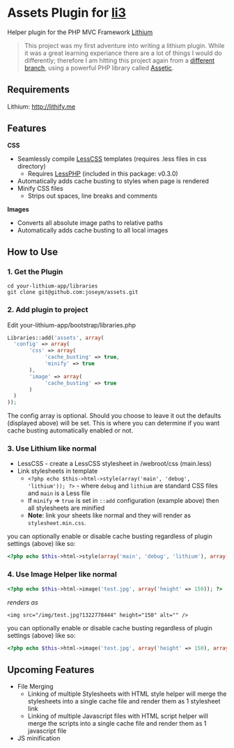 # Assets Plugin for [li3](http://lithify.me)
Helper plugin for the PHP MVC Framework [Lithium](http://lithify.me)

> This project was my first adventure into writing a lithium plugin. While it was a great learning experiance there are a lot of things I would do differently; therefore I am hitting this project again from a [different branch](https://github.com/joseym/li3_frontender/tree/assetic), using a powerful PHP library called [Assetic](https://github.com/kriswallsmith/assetic#readme).

## Requirements
Lithium: <http://lithify.me>

## Features
__CSS__

* Seamlessly compile [LessCSS](http://leafo.net/lessphp) templates (requires .less files in css directory)
  * Requires [LessPHP](http://leafo.net/lessphp) (included in this package: v0.3.0)
* Automatically adds cache busting to styles when page is rendered
* Minify CSS files
  * Strips out spaces, line breaks and comments

__Images__

* Converts all absolute image paths to relative paths
* Automatically adds cache busting to all local images

## How to Use

### 1. Get the Plugin
```shell
cd your-lithium-app/libraries
git clone git@github.com:joseym/assets.git
```

### 2. Add plugin to project
Edit your-lithium-app/bootstrap/libraries.php

```php
Libraries::add('assets', array(
  'config' => array(
       'css' => array(
            'cache_busting' => true,
            'minify' => true
       ),
       'image' => array(
            'cache_busting' => true
       )
  )
));
```
The config array is optional. Should you choose to leave it out the defaults (displayed above) will be set.
This is where you can determine if you want cache busting automatically enabled or not.

### 3. Use Lithium like normal
* LessCSS - create a LessCSS stylesheet in /webroot/css (main.less)
* Link stylesheets in template
  * `<?php echo $this->html->style(array('main', 'debug', 'lithium')); ?>` - where `debug` and `lithium` are standard CSS files and `main` is a Less file
  * If `minify` => `true` is set in `::add` configuration (example above) then all stylesheets are minified
  * __Note__: link your sheets like normal and they will render as `stylesheet.min.css`.

you can optionally enable or disable cache busting regardless of plugin settings (above) like so:
```php
<?php echo $this->html->style(array('main', 'debug', 'lithium'), array('cache_busting' => false)); ?>
```

### 4. Use Image Helper like normal
```php
<?php echo $this->html->image('test.jpg', array('height' => 150)); ?>
```

_renders as_

```
<img src="/img/test.jpg?1322778444" height="150" alt="" />
```
you can optionally enable or disable cache busting regardless of plugin settings (above) like so:
```php
<?php echo $this->html->image('test.jpg', array('height' => 150), array('cache_busting' => false)); ?>
```

## Upcoming Features
* File Merging
  * Linking of multiple Stylesheets with HTML style helper will merge the stylesheets into a single cache file and render them as 1 stylesheet link
  * Linking of multiple Javascript files with HTML script helper will merge the scripts into a single cache file and render them as 1 javascript file
* JS minification


